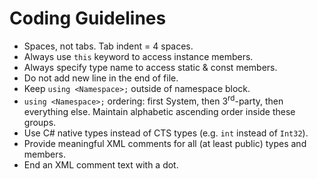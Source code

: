 Coding Guidelines
================

- Spaces, not tabs. Tab indent = 4 spaces.
- Always use ```this``` keyword to access instance members.
- Always specify type name to access static & const members.
- Do not add new line in the end of file.
- Keep ```using <Namespace>;``` outside of namespace block.
- ```using <Namespace>;``` ordering: first System, then 3<sup>rd</sup>-party, then everything else. Maintain alphabetic ascending order inside these groups.
- Use C# native types instead of CTS types (e.g. ```int``` instead of ```Int32```).
- Provide meaningful XML comments for all (at least public) types and members.
- End an XML comment text with a dot.
